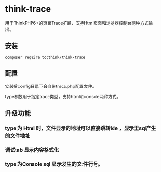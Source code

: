 # think-trace

用于ThinkPHP6+的页面Trace扩展，支持Html页面和浏览器控制台两种方式输出。

## 安装

~~~
composer require topthink/think-trace
~~~

## 配置

安装后config目录下会自带trace.php配置文件。

type参数用于指定trace类型，支持html和console两种方式。

## 升级功能

### type 为 Html 时，文件显示的地址可以直接跳转ide ，显示里sql产生的文件地址
### 调试tab 显示内容格式化

### type 为Console sql 显示发生的文:件行号。